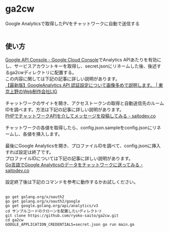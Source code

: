 # ga2cw
Google Analyticsで取得したPVをチャットワークに自動で送信する<br><br>
## 使い方<br>
[Google API Console - Google Cloud Console](https://console.cloud.google.com/apis)でAnalytics APIあたりを有効にし、サービスアカウントキーを取得し、secret.jsonにリネームした後、後述するga2cwディレクトリに配置する。<br>
この内容に関しては下記の記事に詳しい説明があります。<br>
[【最新版】GoogleAnalytics API 認証設定について画像多めで説明します。 | 東京上野のWeb制作会社LIG](https://liginc.co.jp/356517)<br><br>
チャットワークのサイトを開き、アクセストークンの取得と自動送信先のルームIDを調べます。方法は下記の記事に詳しい説明があります。<br>
[PHPでチャットワークAPIを介してメッセージを投稿してみる - saitodev.co](https://saitodev.co/article/1695)<br><br>
チャットワークの各値を取得したら、config.json.sampleをconfig.jsonにリネームし、各値を挿入します。<br><br>
最後にGoogle Analyticsを開き、プロファイルIDを調べて、config.jsonに挿入すれば設定は終了です。<br>
プロファイルIDについては下記の記事に詳しい説明があります。<br>
[Go言語でGoogle Analyticsのデータをチャットワークに送ってみる - saitodev.co](https://saitodev.co/article/2061)<br><br>
設定終了後は下記のコマンドを参考に動作するかお試しください。<br><br>
```
go get golang.org/x/oauth2
go get golang.org/x/oauth2/google
go get google.golang.org/api/analytics/v3
cd サンプルコードのクローンを配置したいディレクトリ
git clone https://github.com/ryoko-saito/ga2cw.git
cd ga2cw
GOOGLE_APPLICATION_CREDENTIALS=secret.json go run main.go
```
